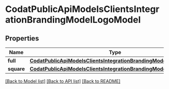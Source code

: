 # CodatPublicApiModelsClientsIntegrationBrandingModelLogoModel


## Properties
Name | Type | Description | Notes
------------ | ------------- | ------------- | -------------
**full** | [**CodatPublicApiModelsClientsIntegrationBrandingModelFullModel**](CodatPublicApiModelsClientsIntegrationBrandingModelFullModel.md) |  | [optional] 
**square** | [**CodatPublicApiModelsClientsIntegrationBrandingModelSquareModel**](CodatPublicApiModelsClientsIntegrationBrandingModelSquareModel.md) |  | [optional] 

[[Back to Model list]](../README.md#documentation-for-models) [[Back to API list]](../README.md#documentation-for-api-endpoints) [[Back to README]](../README.md)


